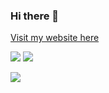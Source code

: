 ### Hi there 👋
[Visit my website here](https://simonbelete)

[<img src="https://img.shields.io/badge/Telegram-2CA5E0?style=for-the-badge&logo=telegram&logoColor=white">](https://t.me/simon_belete)
[<img src="https://img.shields.io/badge/Codepen-000000?style=for-the-badge&logo=codepen&logoColor=white">](https://codepen.io/simonbelete/pens/public)
<!-- [<img src="https://img.shields.io/badge/linkedin-%230077B5.svg?style=for-the-badge&logo=linkedin&logoColor=white">](https://codepen.io/simonbelete/pens/public) -->

![](https://komarev.com/ghpvc/?username=Simonbelete)

<!--
**Simonbelete/simonbelete** is a ✨ _special_ ✨ repository because its `README.md` (this file) appears on your GitHub profile.

Here are some ideas to get you started:

- 🔭 I’m currently working on ...
- 🌱 I’m currently learning ...
- 👯 I’m looking to collaborate on ...
- 🤔 I’m looking for help with ...
- 💬 Ask me about ...
- 📫 How to reach me: ...
- 😄 Pronouns: ...
- ⚡ Fun fact: ...
-->
